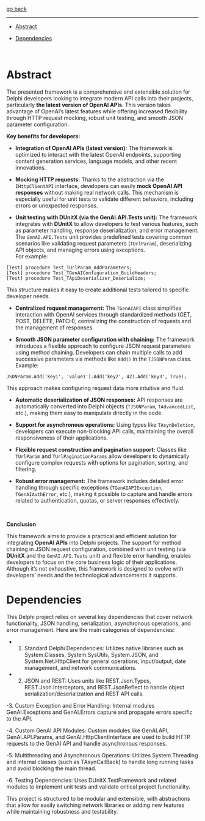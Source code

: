 [go back](https://github.com/MaxiDonkey/DelphiGenAI/blob/main/README.md#TIPS-for-using-the-tutorial-effectively)
___

- [Abstract](#Abstract)

- [Dependencies](#Dependencies)

<br/>

# Abstract

The presented framework is a comprehensive and extensible solution for Delphi developers looking to integrate modern API calls into their projects, particularly **the latest version of OpenAI APIs**. This version takes advantage of OpenAI’s latest features while offering increased flexibility through HTTP request mocking, robust unit testing, and smooth JSON parameter configuration.

**Key benefits for developers:**
- **Integration of OpenAI APIs (latest version):** The framework is optimized to interact with the latest OpenAI endpoints, supporting content generation services, language models, and other recent innovations.

- **Mocking HTTP requests:** Thanks to the abstraction via the `IHttpClientAPI` interface, developers can easily **mock OpenAI API responses** without making real network calls. This mechanism is especially useful for unit tests to validate different behaviors, including errors or unexpected responses.

- **Unit testing with DUnitX (via the GenAI.API.Tests unit):** The framework integrates with **DUnitX** to allow developers to test various features, such as parameter handling, response deserialization, and error management. The `GenAI.API.Tests` unit provides predefined tests covering common scenarios like validating request parameters (`TUrlParam`), deserializing API objects, and managing errors using exceptions. <br/>
For example:
```Delphi
[Test] procedure Test_TUrlParam_AddParameters;
[Test] procedure Test_TGenAIConfiguration_BuildHeaders;
[Test] procedure Test_TApiDeserializer_Deserialize;
```
This structure makes it easy to create additional tests tailored to specific developer needs.

- **Centralized request management:** The `TGenAIAPI` class simplifies interaction with OpenAI services through standardized methods (GET, POST, DELETE, PATCH), centralizing the construction of requests and the management of responses.

- **Smooth JSON parameter configuration with chaining:** The framework introduces a flexible approach to configure JSON request parameters using method chaining. Developers can chain multiple calls to add successive parameters via methods like `Add()` in the `TJSONParam` class. <br/>
Example:
```Delphi
JSONParam.Add('key1', 'value1').Add('key2', 42).Add('key3', True);
```
This approach makes configuring request data more intuitive and fluid.

- **Automatic deserialization of JSON responses:** API responses are automatically converted into Delphi objects (`TJSONParam`, `TAdvancedList`, etc.), making them easy to manipulate directly in the code.

- **Support for asynchronous operations:** Using types like `TAsynDeletion`, developers can execute non-blocking API calls, maintaining the overall responsiveness of their applications.

- **Flexible request construction and pagination support:** Classes like `TUrlParam` and `TUrlPaginationParams` allow developers to dynamically configure complex requests with options for pagination, sorting, and filtering.

- **Robust error management:** The framework includes detailed error handling through specific exceptions (`TGenAIAPIException`, `TGenAIAuthError`, etc.), making it possible to capture and handle errors related to authentication, quotas, or server responses effectively.
<br/>

**Conclusion** <br>

This framework aims to provide a practical and efficient solution for integrating **OpenAI APIs** into Delphi projects. The support for method chaining in JSON request configuration, combined with unit testing (via **DUnitX** and the `GenAI.API.Tests` unit) and flexible error handling, enables developers to focus on the core business logic of their applications. Although it’s not exhaustive, this framework is designed to evolve with developers’ needs and the technological advancements it supports.

# Dependencies

This Delphi project relies on several key dependencies that cover network functionality, JSON handling,  serialization,  asynchronous operations,  and error management. Here are the main categories of dependencies:

- 1. Standard Delphi Dependencies:
Utilizes  native libraries such as  System.Classes,  System.SysUtils,  System.JSON,  and System.Net.HttpClient for general operations, input/output, date management, and network communications.

- 2. JSON and REST:
Uses units like REST.Json.Types,  REST.Json.Interceptors, and REST.JsonReflect to handle object serialization/deserialization and REST API calls.

-3. Custom Exception and Error Handling:
Internal modules GenAI.Exceptions and GenAI.Errors capture and propagate errors specific to the API.

-4. Custom GenAI API Modules:
Custom modules like GenAI.API, GenAI.API.Params,  and GenAI.HttpClientInterface are used to build HTTP requests to the GenAI API and handle asynchronous responses.

-5. Multithreading and Asynchronous Operations:
Utilizes System.Threading  and internal classes  (such as TAsynCallBack)  to handle long running tasks and avoid blocking the main thread.

-6. Testing Dependencies:
Uses  DUnitX.TestFramework and  related  modules to implement  unit tests  and  validate critical project functionality.

This  project is structured to be modular and extensible, with  abstractions that  allow for  easily switching  network  libraries  or  adding  new  features  while  maintaining robustness and testability.




